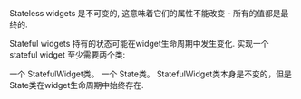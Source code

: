 Stateless widgets 是不可变的, 这意味着它们的属性不能改变 - 所有的值都是最终的.

Stateful widgets 持有的状态可能在widget生命周期中发生变化. 实现一个 stateful widget 至少需要两个类:

一个 StatefulWidget类。
一个 State类。 StatefulWidget类本身是不变的，但是 State类在widget生命周期中始终存在.
